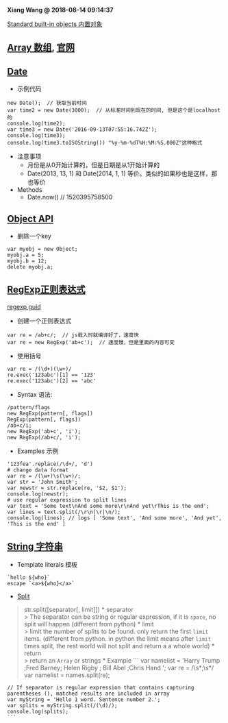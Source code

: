 **Xiang Wang @ 2018-08-14 09:14:37**

[Standard built-in objects 内置对象][1]
## [Array 数组](array.md), [官网](https://developer.mozilla.org/en-US/docs/Web/JavaScript/Reference/Global_Objects/Array)
## [Date](https://developer.mozilla.org/en-US/docs/Web/JavaScript/Reference/Global_Objects/Date)
* 示例代码
```
new Date();  // 获取当前时间
var time2 = new Date(3000);  // 从标准时间到现在的时间, 但是这个是localhost的
console.log(time2);
var time3 = new Date('2016-09-13T07:55:16.742Z');
console.log(time3);
console.log(time3.toISOString()) "%y-%m-%dT%H:%M:%S.000Z"这种格式
```
* 注意事项
    * 月份是从0开始计算的，但是日期是从1开始计算的
    * Date(2013, 13, 1) 和 Date(2014, 1, 1) 等价。类似的如果秒也是这样，那也等价
* Methods
    * Date.now()  // 1520395758500

## [Object API](https://developer.mozilla.org/en-US/docs/Web/JavaScript/Reference/Global_Objects/Object)
* 删除一个key
```
var myobj = new Object;
myobj.a = 5;
myobj.b = 12;
delete myobj.a;
```  

## [RegExp正则表达式](https://developer.mozilla.org/en-US/docs/Web/JavaScript/Reference/Global_Objects/RegExp)
[regexp guid][reg-guid]
* 创建一个正则表达式
```
var re = /ab+c/;  // js载入时就编译好了，速度快
var re = new RegExp('ab+c');  // 速度慢，但是里面的内容可变
```
* 使用括号
```
var re = /(\d+)(\w+)/
re.exec('123abc')[1] == '123'
re.exec('123abc')[2] == 'abc'
```

* Syntax 语法:
```
/pattern/flags
new RegExp(pattern[, flags])
RegExp(pattern[, flags])
/ab+c/i;
new RegExp('ab+c', 'i');
new RegExp(/ab+c/, 'i');
```

* Examples 示例
```
'123fea'.replace(/\d+/, 'd')
# change data format
var re = /(\w+)\s(\w+)/;
var str = 'John Smith';
var newstr = str.replace(re, '$2, $1');
console.log(newstr);
# use regular expression to split lines
var text = 'Some text\nAnd some more\r\nAnd yet\rThis is the end';
var lines = text.split(/\r\n|\r|\n/);
console.log(lines); // logs [ 'Some text', 'And some more', 'And yet', 'This is the end' ]
```

## [String 字符串](https://developer.mozilla.org/en-US/docs/Web/JavaScript/Reference/Global_Objects/String)
* Template literals 模板
```
`hello ${who}`
escape `<a>${who}</a>`
```
* [Split](https://developer.mozilla.org/en-US/docs/Web/JavaScript/Reference/Global_Objects/String/split)
> str.split([separator[, limit]])
    * separator  
    > The separator can be string or regular expression, if it is `space`, no split will happen (different from python)
    * limit  
    > limit the number of splits to be found. only return the first `limit` items. (different from python. in python the limit means after `limit` times split, the rest world will not split and return a a whole world)
    * return  
    > return an `Array` or strings
    * Example
    ```
    var namelist = 'Harry Trump ;Fred Barney; Helen Rigby ; Bill Abel ;Chris Hand ';
    var re = /\s*;\s*/
    var namelist = names.split(re);

    // If separator is regular expression that contains capturing parentheses (), matched results are included in array
    var myString = 'Hello 1 word. Sentence number 2.';
    var splits = myString.split(/(\d)/);
    console.log(splits);
    ```

[1]: https://developer.mozilla.org/en-US/docs/Web/JavaScript/Reference/Global_Objects
[reg-guid]: https://developer.mozilla.org/en-US/docs/Web/JavaScript/Guide/Regular_Expressions
